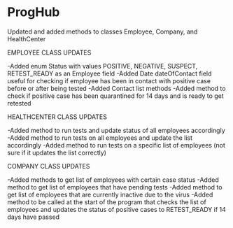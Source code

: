 # ProgHub
Updated and added methods to classes Employee, Company, and HealthCenter

EMPLOYEE CLASS UPDATES

-Added enum Status with values POSITIVE, NEGATIVE, SUSPECT, RETEST_READY as an Employee field 
-Added Date dateOfContact field useful for checking if employee has been in contact with positive case before or after being tested 
-Added Contact list methods -Added method to check if positive case has been quarantined for 14 days and is ready to get retested

HEALTHCENTER CLASS UPDATES

-Added method to run tests and update status of all employees accordingly 
-Added method to run tests on all employees and update the list accordingly 
-Added method to run tests on a specific list of employees (not sure if it updates the list correctly)

COMPANY CLASS UPDATES

-Added methods to get list of employees with certain case status 
-Added method to get list of employees that have pending tests 
-Added method to get list of employees that are currently inactive due to the virus 
-Added method to be called at the start of the program that checks the list of employees and updates the status of positive cases to RETEST_READY if 14 days have passed
